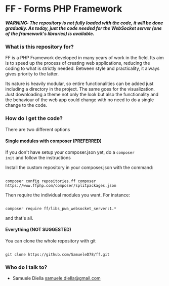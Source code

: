 # FF - Forms PHP Framework #

***WARNING: The repository is not fully loaded with the code, it will be done gradually. As today, just the code needed for the WebSocket server (one of the framework's libraries) is available.***

### What is this repository for? ###

FF is a PHP Framework developed in many years of work in the field.  Its aim is to speed up the process of creating web applications, reducing the coding to what is strictly needed. Between style and practicality, it always gives priority to the latter.

Its nature is heavily modular, so entire functionalities can be added just including a directory in the project. The same goes for the visualization. Just downloading a theme not only the look but also the functionality and the behaviour of the web app could change with no need to do a single change to the code. 

### How do I get the code? ###

There are two different options

#### Single modules with composer (PREFERRED)

If you don't have setup your composer.json yet, do a <code>composer init</code> and follow the instructions

Install the custom repository in your composer.json with the command:

<code>
composer config repositories.ff composer https://www.ffphp.com/composer/splitpackages.json
</code>

Then require the individual modules you want. For instance:

<code>
composer require ff/libs_pwa_websocket_server:1.*
</code>

and that's all.

#### Everything (NOT SUGGESTED)

You can clone the whole repository with git

<code>
git clone https://github.com/SamueleD78/ff.git
</code>

### Who do I talk to? ###

* Samuele Diella <samuele.diella@gmail.com>